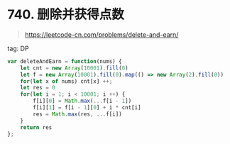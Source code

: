 # 740. 删除并获得点数

> https://leetcode-cn.com/problems/delete-and-earn/

tag: DP

```js
var deleteAndEarn = function(nums) {
    let cnt = new Array(10001).fill(0)
    let f = new Array(10001).fill(0).map(() => new Array(2).fill(0))
    for(let x of nums) cnt[x] ++;
    let res = 0
    for(let i = 1; i < 10001; i ++) {
        f[i][0] = Math.max(...f[i - 1])
        f[i][1] = f[i - 1][0] + i * cnt[i]
        res = Math.max(res, ...f[i])
    }
    return res
};
```

